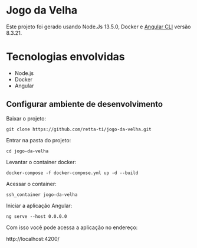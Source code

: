 # Jogo da Velha
Este projeto foi gerado usando Node.Js 13.5.0, Docker e  [Angular CLI](https://github.com/angular/angular-cli) versão 8.3.21.


# Tecnologias envolvidas

* Node.js
* Docker
* Angular


## Configurar ambiente de desenvolvimento

Baixar o projeto:

`git clone https://github.com/retta-ti/jogo-da-velha.git`


Entrar na pasta do projeto:

`cd jogo-da-velha`


Levantar o container docker:

`docker-compose -f docker-compose.yml up -d --build`


Acessar o container:

`ssh_container jogo-da-velha`


Iniciar a aplicação Angular:

`ng serve --host 0.0.0.0`

Com isso você pode acessa a aplicação no endereço:

http://localhost:4200/
